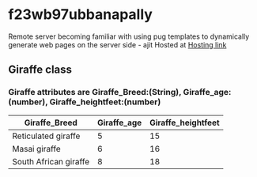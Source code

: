 # f23wb97ubbanapally
Remote server
becoming familiar with using pug templates to dynamically
generate web pages on the server side - ajit
Hosted at [Hosting link](https://f23wb97ubbanapally.onrender.com)

## Giraffe class
### Giraffe attributes are Giraffe_Breed:(String), Giraffe_age:(number), Giraffe_heightfeet:(number) 

| Giraffe_Breed | Giraffe_age | Giraffe_heightfeet   |
|-------------| ---------- | --------------- |
| Reticulated giraffe | 5 | 15 |
| Masai giraffe | 6 | 16 |
| South African giraffe | 8 | 18 |
